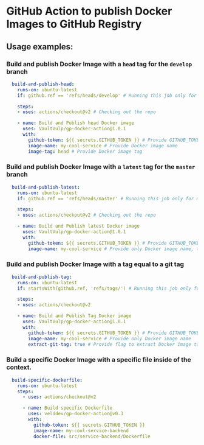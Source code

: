 # GitHub Action to publish Docker Images to GitHub Registry

## Usage examples:

### Build and publish Docker Image with a `head` tag for the `develop` branch 

```yaml
  build-and-publish-head:
    runs-on: ubuntu-latest
    if: github.ref == 'refs/heads/develop' # Running this job only for develop branch

    steps:
    - uses: actions/checkout@v2 # Checking out the repo

    - name: Build and Publish head Docker image
      uses: VaultVulp/gp-docker-action@1.0.1
      with:
        github-token: ${{ secrets.GITHUB_TOKEN }} # Provide GITHUB_TOKEN to login into the GitHub Packages
        image-name: my-cool-service # Provide Docker image name
        image-tag: head # Provide Docker image tag
```

### Build and publish Docker Image with a `latest` tag for the `master` branch

```yaml
  build-and-publish-latest:
    runs-on: ubuntu-latest
    if: github.ref == 'refs/heads/master' # Running this job only for master branch

    steps:
    - uses: actions/checkout@v2 # Checking out the repo

    - name: Build and Publish latest Docker image
      uses: VaultVulp/gp-docker-action@1.0.1
      with:
        github-token: ${{ secrets.GITHUB_TOKEN }} # Provide GITHUB_TOKEN to login into the GitHub Packages
        image-name: my-cool-service # Provide only Docker image name, tag will be automatically set to latest
```

### Build and publish Docker Image with a tag equal to a git tag

```yaml
  build-and-publish-tag:
    runs-on: ubuntu-latest
    if: startsWith(github.ref, 'refs/tags/') # Running this job only for tags

    steps:
    - uses: actions/checkout@v2

    - name: Build and Publish Tag Docker image
      uses: VaultVulp/gp-docker-action@1.0.1
      with:
        github-token: ${{ secrets.GITHUB_TOKEN }} # Provide GITHUB_TOKEN to login into the GitHub Packages
        image-name: my-cool-service # Provide only Docker image name
        extract-git-tag: true # Provide flag to extract Docker image tag from git reference
```

### Build a specific Docker Image with a specific file inside of the context.

```yaml 
  build-specific-dockerfile:
    runs-on: ubuntu-latest
    steps:
      - uses: actions/checkout@v2

      - name: Build specific Dockerfile
        uses: velddev/gp-docker-action@v0.3
        with: 
          github-token: ${{ secrets.GITHUB_TOKEN }}
          image-name: my-cool-service-backend
          docker-file: src/service-backend/Dockerfile
```